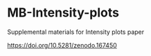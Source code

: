 # MB-Intensity-plots
Supplemental materials for Intensity plots paper

https://doi.org/10.5281/zenodo.167450
